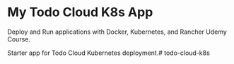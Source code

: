 # My Todo Cloud K8s App

Deploy and Run applications with Docker, Kubernetes, and Rancher Udemy Course.

Starter app for Todo Cloud Kubernetes deployment.# todo-cloud-k8s
